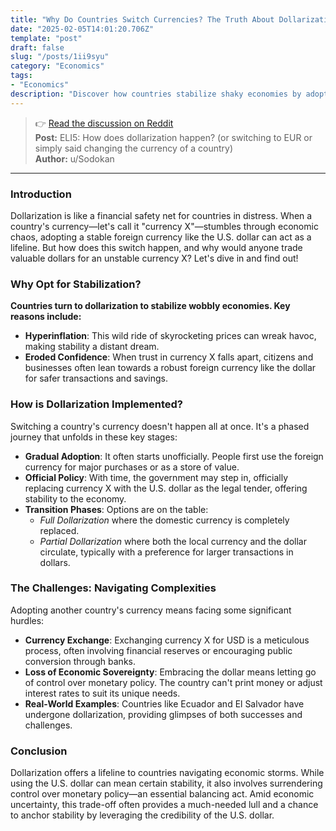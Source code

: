 ```yaml
---
title: "Why Do Countries Switch Currencies? The Truth About Dollarization"
date: "2025-02-05T14:01:20.706Z"
template: "post"
draft: false
slug: "/posts/1ii9syu"
category: "Economics"
tags:
- "Economics"
description: "Discover how countries stabilize shaky economies by adopting stable foreign currencies like the U.S. dollar."
---
```

>👉 [Read the discussion on Reddit](https://www.reddit.com/r/explainlikeimfive/comments/1ii9syu)  
>**Post:** ELI5: How does dollarization happen? (or switching to EUR or simply said changing the currency of a country)  
>**Author:** u/Sodokan  
---

### Introduction

Dollarization is like a financial safety net for countries in distress. When a country's currency—let's call it "currency X"—stumbles through economic chaos, adopting a stable foreign currency like the U.S. dollar can act as a lifeline. But how does this switch happen, and why would anyone trade valuable dollars for an unstable currency X? Let's dive in and find out!

### Why Opt for Stabilization?

**Countries turn to dollarization to stabilize wobbly economies. Key reasons include:**

- **Hyperinflation**: This wild ride of skyrocketing prices can wreak havoc, making stability a distant dream.
- **Eroded Confidence**: When trust in currency X falls apart, citizens and businesses often lean towards a robust foreign currency like the dollar for safer transactions and savings.

### How is Dollarization Implemented?

Switching a country's currency doesn't happen all at once. It's a phased journey that unfolds in these key stages:

- **Gradual Adoption**: It often starts unofficially. People first use the foreign currency for major purchases or as a store of value.
- **Official Policy**: With time, the government may step in, officially replacing currency X with the U.S. dollar as the legal tender, offering stability to the economy.
- **Transition Phases**: Options are on the table: 
  - *Full Dollarization* where the domestic currency is completely replaced.
  - *Partial Dollarization* where both the local currency and the dollar circulate, typically with a preference for larger transactions in dollars.

### The Challenges: Navigating Complexities

Adopting another country's currency means facing some significant hurdles:

- **Currency Exchange**: Exchanging currency X for USD is a meticulous process, often involving financial reserves or encouraging public conversion through banks.
- **Loss of Economic Sovereignty**: Embracing the dollar means letting go of control over monetary policy. The country can't print money or adjust interest rates to suit its unique needs.
- **Real-World Examples**: Countries like Ecuador and El Salvador have undergone dollarization, providing glimpses of both successes and challenges.

### Conclusion

Dollarization offers a lifeline to countries navigating economic storms. While using the U.S. dollar can mean certain stability, it also involves surrendering control over monetary policy—an essential balancing act. Amid economic uncertainty, this trade-off often provides a much-needed lull and a chance to anchor stability by leveraging the credibility of the U.S. dollar.